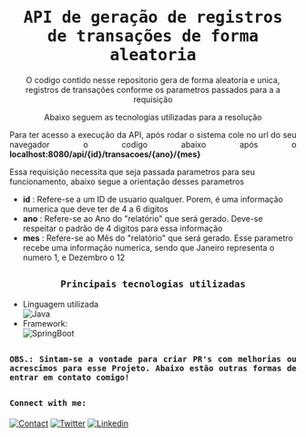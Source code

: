 <p><h1 align="center"><samp>API de geração de registros de transações de forma aleatoria</samp></h1></p>

<p align="center">O codigo contido nesse repositorio gera de forma aleatoria e unica, registros de transações conforme os parametros passados para a a requisição </p>
<p align="center">Abaixo seguem as tecnologias utilizadas para a resolução</p>

<p align="justify">Para ter acesso a execução da API, após rodar o sistema cole
no url do seu navegador o codigo abaixo após o <strong>localhost:8080/api/{id}/transacoes/{ano}/{mes}</strong></p>

<p>Essa requisição necessita que seja passada parametros para seu funcionamento, abaixo segue a orientação desses parametros</p>

- <strong>id</strong> : Refere-se a um ID de usuario qualquer. Porem, é uma informação numerica que deve ter de 4 a 6 digitos </br>
- <strong>ano</strong> : Refere-se ao Ano do "relatório" que será gerado. Deve-se respeitar o padrão de 4 digitos para essa informação </br>
- <strong>mes</strong> : Refere-se ao Mês do "relatório" que será gerado. Esse parametro recebe uma informação numerica, sendo que Janeiro representa o numero 1, e Dezembro o 12</br>
##
<p><h3 align="center"><samp> Principais tecnologias utilizadas</samp></h3></p>


- Linguagem utilizada </br>
  ![Java](https://img.shields.io/badge/Java-ea2d2f?style=flat-square&logo=java&logoColor=ffffff)
- Framework: </br>
  ![SpringBoot](https://img.shields.io/badge/Spring-33CC00?style=flat-square&logo=spring&logoColor=ffffff)
  
##


<p><h4 align="justify"><samp>OBS.: Sintam-se a vontade para criar PR's com melhorias ou acrescimos para esse Projeto. Abaixo estão outras formas de entrar em contato comigo!</samp></h4></p>


##
<h4><b><samp>Connect with me:</samp></b></h4>

[![Contact](https://img.shields.io/badge/yago.vcb@hotmail.com-FFFEEE?style=flat-square&logo=gmail&logoColor=red)](mailto:yago.vcb@hotmail.com)
[![Twitter](https://img.shields.io/badge/@Yagovcb-1DA1F2?style=flat-square&logo=twitter&logoColor=white)](https://twitter.com/Yagovcb)
[![Linkedin](https://img.shields.io/badge/Yago_do_Valle_Castelo_Branco-0077b5?style=flat-square&logo=Linkedin&logoColor=white)](https://www.linkedin.com/in/yagovcb/)